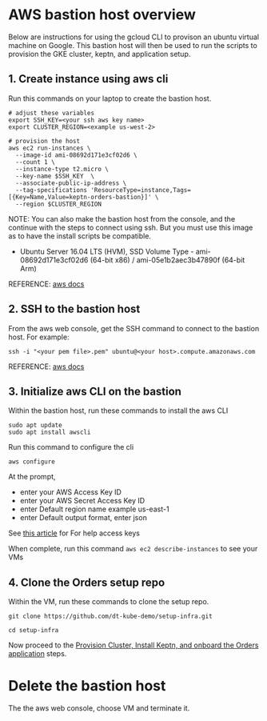 # AWS bastion host overview

Below are instructions for using the gcloud CLI to provison an ubuntu virtual machine on Google. This bastion host will then be used to run the scripts to provision the GKE cluster, keptn, and application setup.

## 1. Create instance using aws cli

Run this commands on your laptop to create the bastion host.

```
# adjust these variables
export SSH_KEY=<your ssh aws key name>
export CLUSTER_REGION=<example us-west-2>

# provision the host
aws ec2 run-instances \
  --image-id ami-08692d171e3cf02d6 \
  --count 1 \
  --instance-type t2.micro \
  --key-name $SSH_KEY  \
  --associate-public-ip-address \
  --tag-specifications 'ResourceType=instance,Tags=[{Key=Name,Value=keptn-orders-bastion}]' \
  --region $CLUSTER_REGION
```

NOTE: You can also make the bastion host from the console, and the continue with the steps to connect using ssh.  But you must use this image as to have the install scripts be compatible.
* Ubuntu Server 16.04 LTS (HVM), SSD Volume Type - ami-08692d171e3cf02d6 (64-bit x86) / ami-05e1b2aec3b47890f (64-bit Arm)

REFERENCE: [aws docs](https://docs.aws.amazon.com/cli/latest/reference/ec2/run-instances.html)

## 2. SSH to the bastion host 

From the aws web console, get the SSH command to connect to the bastion host. For example:
```
ssh -i "<your pem file>.pem" ubuntu@<your host>.compute.amazonaws.com
```

REFERENCE: [aws docs](https://docs.aws.amazon.com/AWSEC2/latest/UserGuide/AccessingInstances.html?icmpid=docs_ec2_console)

## 3. Initialize aws CLI on the bastion

Within the bastion host, run these commands to install the aws CLI 
```
sudo apt update
sudo apt install awscli
```

Run this command to configure the cli 
```
aws configure
```

At the prompt, 
* enter your AWS Access Key ID
* enter your AWS Secret Access Key ID
* enter Default region name example us-east-1
* enter Default output format, enter json

See [this article](https://aws.amazon.com/blogs/security/wheres-my-secret-access-key/) for For help access keys

When complete, run this command ```aws ec2 describe-instances``` to see your VMs

## 4. Clone the Orders setup repo

Within the VM, run these commands to clone the setup repo.

```
git clone https://github.com/dt-kube-demo/setup-infra.git

cd setup-infra
```

Now proceed to the [Provision Cluster, Install Keptn, and onboard the Orders application](README.md#provision-cluster-install-keptn-and-onboard-the-orders-application) steps.

# Delete the bastion host

The the aws web console, choose VM and terminate it.
